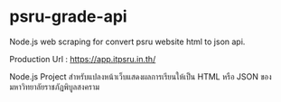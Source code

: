 # psru-grade-api
Node.js web scraping for convert psru website html to json api.

Production Url : https://app.itpsru.in.th/

Node.js Project สำหรับแปลงหน้าเว็บแสดงผลการเรียนให้เป็น HTML หรือ JSON ของมหาวิทยาลัยราชภัฏพิบูลสงคราม
